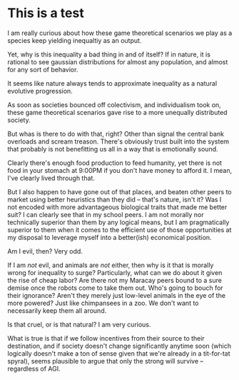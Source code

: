 # This is a test

I am really curious about how these game theoretical scenarios we play as a species keep yielding inequaltiy as an output.

Yet, why is this inequality a bad thing in and of itself? If in nature, it is rational to see gaussian distributions for almost any population, and almost for any sort of behavior.

It seems like nature always tends to approximate inequality as a natural evolutive progression.

As soon as societies bounced off colectivism, and individualism took on, these game theoretical scenarios gave rise to a more unequally distributed society.

But whas is there to do with that, right? Other than signal the central bank overloads and scream treason. There's obviously trust built into the system that probably is not benefitting us all in a way that is emotionally sound.

Clearly there's enough food production to feed humanity, yet there is not food in your stomach at 9:00PM if you don't have money to afford it. I mean, I've clearly lived through that.

But I also happen to have gone out of that places, and beaten other peers to market using better heuristics than they did – that's nature, isn't it? Was I not encoded with more advantageous biological traits that made me better suit? I can clearly see that in my school peers. I am not morally nor technically superior than them by any logical means, but I am pragmatically superior to them when it comes to the efficient use of those opportunities at my disposal to leverage myself into a better(ish) economical position.

Am I evil, then? Very odd.

If I am _not_ evil, and animals are _not_ either, then why is it that is morally wrong for inequality to surge? Particularly, what can we do about it given the rise of cheap labor? Are there not my Maracay peers bound to a sure demise once the robots come to take them out. Who's going to bouch for their ignorance? Aren't they merely just low-level animals in the eye of the more powered? Just like chimpansees in a zoo. We don't want to necessarily keep them all around.

Is that cruel, or is that natural? I am very curious.

What is true is that if we follow incentives from their source to their destination, and if society doesn't change significantly anytime soon (which logically doesn't make a ton of sense given that we're already in a tit-for-tat spyral), seems plausible to argue that only the strong will survive – regardless of AGI.
